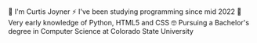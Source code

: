 👋 I'm Curtis Joyner
⚡ I've been studying programming since mid 2022
🌱 Very early knowledge of Python, HTML5 and CSS
🤓 Pursuing a Bachelor's degree in Computer Science at Colorado State University
